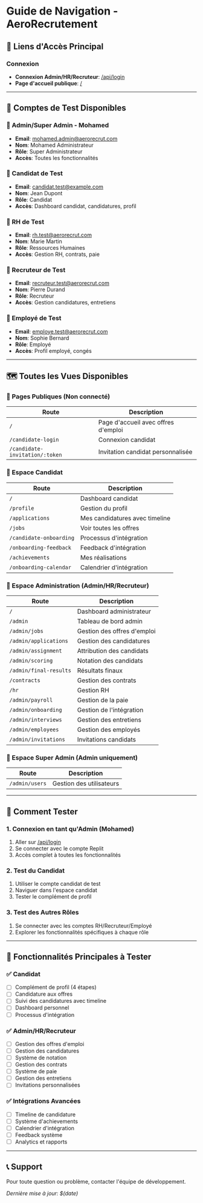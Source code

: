 # Guide de Navigation - AeroRecrutement

## 🔗 Liens d'Accès Principal

### Connexion
- **Connexion Admin/HR/Recruteur**: [/api/login](/api/login)
- **Page d'accueil publique**: [/](/)

---

## 👥 Comptes de Test Disponibles

### 🔐 Admin/Super Admin - Mohamed
- **Email**: mohamed.admin@aerorecrut.com
- **Nom**: Mohamed Administrateur
- **Rôle**: Super Administrateur
- **Accès**: Toutes les fonctionnalités

### 👤 Candidat de Test
- **Email**: candidat.test@example.com
- **Nom**: Jean Dupont
- **Rôle**: Candidat
- **Accès**: Dashboard candidat, candidatures, profil

### 🏢 RH de Test
- **Email**: rh.test@aerorecrut.com
- **Nom**: Marie Martin
- **Rôle**: Ressources Humaines
- **Accès**: Gestion RH, contrats, paie

### 🎯 Recruteur de Test
- **Email**: recruteur.test@aerorecrut.com
- **Nom**: Pierre Durand
- **Rôle**: Recruteur
- **Accès**: Gestion candidatures, entretiens

### 👔 Employé de Test
- **Email**: employe.test@aerorecrut.com
- **Nom**: Sophie Bernard
- **Rôle**: Employé
- **Accès**: Profil employé, congés

---

## 🗺️ Toutes les Vues Disponibles

### 📱 Pages Publiques (Non connecté)
| Route | Description |
|-------|-------------|
| `/` | Page d'accueil avec offres d'emploi |
| `/candidate-login` | Connexion candidat |
| `/candidate-invitation/:token` | Invitation candidat personnalisée |

### 👤 Espace Candidat
| Route | Description |
|-------|-------------|
| `/` | Dashboard candidat |
| `/profile` | Gestion du profil |
| `/applications` | Mes candidatures avec timeline |
| `/jobs` | Voir toutes les offres |
| `/candidate-onboarding` | Processus d'intégration |
| `/onboarding-feedback` | Feedback d'intégration |
| `/achievements` | Mes réalisations |
| `/onboarding-calendar` | Calendrier d'intégration |

### 🏢 Espace Administration (Admin/HR/Recruteur)
| Route | Description |
|-------|-------------|
| `/` | Dashboard administrateur |
| `/admin` | Tableau de bord admin |
| `/admin/jobs` | Gestion des offres d'emploi |
| `/admin/applications` | Gestion des candidatures |
| `/admin/assignment` | Attribution des candidats |
| `/admin/scoring` | Notation des candidats |
| `/admin/final-results` | Résultats finaux |
| `/contracts` | Gestion des contrats |
| `/hr` | Gestion RH |
| `/admin/payroll` | Gestion de la paie |
| `/admin/onboarding` | Gestion de l'intégration |
| `/admin/interviews` | Gestion des entretiens |
| `/admin/employees` | Gestion des employés |
| `/admin/invitations` | Invitations candidats |

### 🔐 Espace Super Admin (Admin uniquement)
| Route | Description |
|-------|-------------|
| `/admin/users` | Gestion des utilisateurs |

---

## 🚀 Comment Tester

### 1. Connexion en tant qu'Admin (Mohamed)
1. Aller sur [/api/login](/api/login)
2. Se connecter avec le compte Replit
3. Accès complet à toutes les fonctionnalités

### 2. Test du Candidat
1. Utiliser le compte candidat de test
2. Naviguer dans l'espace candidat
3. Tester le complément de profil

### 3. Test des Autres Rôles
1. Se connecter avec les comptes RH/Recruteur/Employé
2. Explorer les fonctionnalités spécifiques à chaque rôle

---

## 🎯 Fonctionnalités Principales à Tester

### ✅ Candidat
- [ ] Complément de profil (4 étapes)
- [ ] Candidature aux offres
- [ ] Suivi des candidatures avec timeline
- [ ] Dashboard personnel
- [ ] Processus d'intégration

### ✅ Admin/HR/Recruteur
- [ ] Gestion des offres d'emploi
- [ ] Gestion des candidatures
- [ ] Système de notation
- [ ] Gestion des contrats
- [ ] Système de paie
- [ ] Gestion des entretiens
- [ ] Invitations personnalisées

### ✅ Intégrations Avancées
- [ ] Timeline de candidature
- [ ] Système d'achievements
- [ ] Calendrier d'intégration
- [ ] Feedback système
- [ ] Analytics et rapports

---

## 📞 Support

Pour toute question ou problème, contacter l'équipe de développement.

*Dernière mise à jour: $(date)*